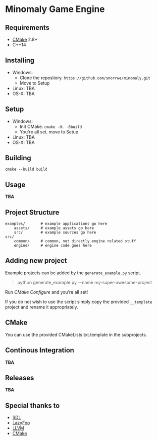 # Minomaly Game Engine

## Requirements

- [CMake](https://cmake.org/) 2.8+
- C++14

## Installing

- Windows:
    - Clone the repository. `https://github.com/snorrwe/minomaly.git`
    - Move to Setup
- Linux: TBA
- OS-X: TBA

## Setup

- Windows:
    - Init CMake. `cmake -H. -Bbuild`
    - You're all set, move to Setup
- Linux: TBA
- OS-X: TBA

## Building

`cmake --build build`

## Usage

__TBA__

## Project Structure

```
examples/       # example applications go here
    assets/     # example assets go here
    src/        # example sources go here
src/
    common/     # common, not directly engine related stuff
    engine/     # engine code goes here
```

## Adding new project

Example projects can be added by the `generate_example.py` script.

> python generate_example.py --name my-super-awesome-project

Run _CMake Configure_ and you're all set!

If you do not wish to use the script simply copy the provided `__template` project and rename it appropriately.

## CMake

You can use the provided CMakeLists.txt.template in the subprojects.

## Continous Integration

__TBA__

## Releases

__TBA__

## Special thanks to

- [SDL](https://www.libsdl.org/)
- [LazyFoo](http://www.lazyfoo.net/tutorials/SDL/index.php)
- [LLVM](https://llvm.org/)
- [CMake](https://cmake.org/)
